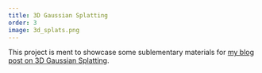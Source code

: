 ```yaml
---
title: 3D Gaussian Splatting
order: 3
image: 3d_splats.png
---
```

This project is ment to showcase some sublementary materials for <a href="https://medium.com/@SaschaKirch/turn-yourself-into-a-3d-gaussian-splat-3a2bc59a770f" target="_blank">my blog post on 3D Gaussian Splatting</a>.

<div class="columns is-multiline">
	<div class="column is-one-third">
		<spline-viewer
				class="is-centered"
				hint
				loading-anim-type="spinner-small-light"
				url="https://prod.spline.design/j5CFsJbZxqQSXIJM/scene.splinecode"
				background="rgba(78,55,56,0.2)">
		</spline-viewer>
	</div>
	<div class="column is-one-third">
		<spline-viewer
				hint
				loading-anim-type="spinner-small-light"
				url="https://prod.spline.design/j5CFsJbZxqQSXIJM/scene.splinecode"
				background="rgba(126,133,109,0.2)">
		</spline-viewer>
	</div>
	<div class="column is-one-third">
		<spline-viewer
				hint
				loading-anim-type="spinner-small-light"
				url="https://prod.spline.design/j5CFsJbZxqQSXIJM/scene.splinecode"
				background="rgba(49,69,108,0.2)">
		</spline-viewer>
	</div>
</div> 


<script>
    document.getElementsByTagName("body")[0].setAttribute("onload","rl()")
    function rl(){
        v = document.querySelectorAll("spline-viewer")
        for(viewer of v){
            viewer._canvas.style.borderRadius="12px"
            viewer._logo.style.visibility="hidden"
        }
    }
</script>
